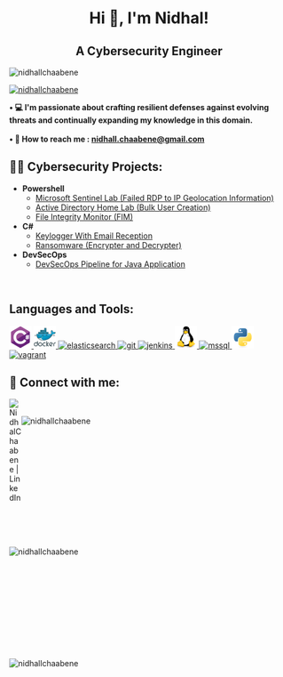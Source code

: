 
<h1 align="center">Hi 👋, I'm Nidhal! <br/>
<h2 align="center"> A Cybersecurity Engineer </h2>
<p align="left"> <img src="https://komarev.com/ghpvc/?username=nidhallchaabene&label=Profile%20views&color=0e75b6&style=flat" alt="nidhallchaabene" /> </p>

<p align="left"> <a href="https://github.com/ryo-ma/github-profile-trophy"><img src="https://github-profile-trophy.vercel.app/?username=nidhallchaabene" alt="nidhallchaabene" /></a> </p>
  <b> • 💻	I'm passionate about crafting resilient defenses against evolving threats and continually expanding my knowledge in this domain.</br> </br></b>
  <b> • 📧	How to reach me : <a href="mailto:nidhall.chaabene@gmail.com">nidhall.chaabene@gmail.com</a></b>
  

<h2>👨‍💻 Cybersecurity Projects:</h2>

- <b>Powershell</b>
  - [Microsoft Sentinel Lab (Failed RDP to IP Geolocation Information)](https://github.com/nidhallchaabene/Sentinel-Lab.git)
  - [Active Directory Home Lab (Bulk User Creation)](https://github.com/nidhallchaabene/ActiveDirectoryLab.git)
  - [File Integrity Monitor (FIM)](https://github.com/nidhallchaabene/File-Integrity-Monitor.git)
- <b>C#</b>
  - [Keylogger With Email Reception](https://github.com/nidhallchaabene/Keylogger.git)
  - [Ransomware (Encrypter and Decrypter)](https://github.com/nidhallchaabene/Ransomware-Encrypt-Decrypt.git)
- <b>DevSecOps</b>
  - [DevSecOps Pipeline for Java Application](https://github.com/nidhallchaabene/DevSecOps.git)
 

<br><h2>Languages and Tools:</h3>
<p align="left"> <a href="https://www.w3schools.com/cs/" target="_blank" rel="noreferrer"> <img src="https://raw.githubusercontent.com/devicons/devicon/master/icons/csharp/csharp-original.svg" alt="csharp" width="40" height="40"/> </a> <a href="https://www.docker.com/" target="_blank" rel="noreferrer"> <img src="https://raw.githubusercontent.com/devicons/devicon/master/icons/docker/docker-original-wordmark.svg" alt="docker" width="40" height="40"/> </a> <a href="https://www.elastic.co" target="_blank" rel="noreferrer"> <img src="https://www.vectorlogo.zone/logos/elastic/elastic-icon.svg" alt="elasticsearch" width="40" height="40"/> </a> <a href="https://git-scm.com/" target="_blank" rel="noreferrer"> <img src="https://www.vectorlogo.zone/logos/git-scm/git-scm-icon.svg" alt="git" width="40" height="40"/> </a> <a href="https://www.jenkins.io" target="_blank" rel="noreferrer"> <img src="https://www.vectorlogo.zone/logos/jenkins/jenkins-icon.svg" alt="jenkins" width="40" height="40"/> </a> <a href="https://www.linux.org/" target="_blank" rel="noreferrer"> <img src="https://raw.githubusercontent.com/devicons/devicon/master/icons/linux/linux-original.svg" alt="linux" width="40" height="40"/> </a> <a href="https://www.microsoft.com/en-us/sql-server" target="_blank" rel="noreferrer"> <img src="https://www.svgrepo.com/show/303229/microsoft-sql-server-logo.svg" alt="mssql" width="40" height="40"/> </a> <a href="https://www.python.org" target="_blank" rel="noreferrer"> <img src="https://raw.githubusercontent.com/devicons/devicon/master/icons/python/python-original.svg" alt="python" width="40" height="40"/> </a> <a href="https://www.vagrantup.com/" target="_blank" rel="noreferrer"> <img src="https://www.vectorlogo.zone/logos/vagrantup/vagrantup-icon.svg" alt="vagrant" width="40" height="40"/> </a> </p>




<h2> 🤳 Connect with me:</h2>

[<img align="left" alt="NidhalChaabene | LinkedIn" width="22px" src="https://raw.githubusercontent.com/rahuldkjain/github-profile-readme-generator/master/src/images/icons/Social/linked-in-alt.svg" />][linkedin]

[linkedin]: https://www.linkedin.com/in/nidhal-chaabene/ 

<br><p><img align="left" src="https://github-readme-stats.vercel.app/api/top-langs?username=nidhallchaabene&show_icons=true&locale=en&layout=compact" alt="nidhallchaabene" /></p><br><br><br><br><br><br><br><br><br><br><br><br><br>

<p><img align="Left" src="https://github-readme-stats.vercel.app/api?username=nidhallchaabene&show_icons=true&locale=en" alt="nidhallchaabene" /></p><br><br><br><br><br><br><br><br><br><br><br>

<p><img align="left" src="https://github-readme-streak-stats.herokuapp.com/?user=nidhallchaabene&" alt="nidhallchaabene" /></p>

<!--
**nidhallchaabene/nidhallchaabene** is a ✨ _special_ ✨ repository because its `README.md` (this file) appears on your GitHub profile.

Here are some ideas to get you started:

- 🔭 I’m currently working on ...
- 🌱 I’m currently learning ...
- 👯 I’m looking to collaborate on ...
- 🤔 I’m looking for help with ...
- 💬 Ask me about ...
- 📫 How to reach me: ...
- 😄 Pronouns: ...
- ⚡ Fun fact: ...
-->
